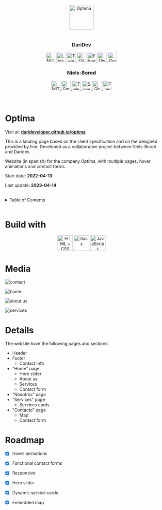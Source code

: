 <div align='center'>

<div align='center'><br><br><img src='https://github.com/darideveloper/optima/blob/master/logo_small.png?raw=true' alt='Optima' height='80px'/><br><br>

### DariDev
 
<a href='https://github.com/darideveloper/optima/blob/master/LICENSE' target='_blank'>
            <img src='https://img.shields.io/github/license/darideveloper/optima.svg?style=for-the-badge' alt='MIT License' height='30px'/>
        </a><a href='https://www.linkedin.com/in/francisco-dari-hernandez-6456b6181/' target='_blank'>
                <img src='https://img.shields.io/static/v1?style=for-the-badge&message=LinkedIn&color=0A66C2&logo=LinkedIn&logoColor=FFFFFF&label=' alt='Linkedin' height='30px'/>
            </a><a href='https://t.me/darideveloper' target='_blank'>
                <img src='https://img.shields.io/static/v1?style=for-the-badge&message=Telegram&color=26A5E4&logo=Telegram&logoColor=FFFFFF&label=' alt='Telegram' height='30px'/>
            </a><a href='https://github.com/darideveloper' target='_blank'>
                <img src='https://img.shields.io/static/v1?style=for-the-badge&message=GitHub&color=181717&logo=GitHub&logoColor=FFFFFF&label=' alt='Github' height='30px'/>
            </a><a href='https://www.fiverr.com/darideveloper?up_rollout=true' target='_blank'>
                <img src='https://img.shields.io/static/v1?style=for-the-badge&message=Fiverr&color=222222&logo=Fiverr&logoColor=1DBF73&label=' alt='Fiverr' height='30px'/>
            </a><a href='https://discord.com/users/992019836811083826' target='_blank'>
                <img src='https://img.shields.io/static/v1?style=for-the-badge&message=Discord&color=5865F2&logo=Discord&logoColor=FFFFFF&label=' alt='Discord' height='30px'/>
            </a><a href='mailto:darideveloper@gmail.com?subject=Hello Dari Developer' target='_blank'>
                <img src='https://img.shields.io/static/v1?style=for-the-badge&message=Gmail&color=EA4335&logo=Gmail&logoColor=FFFFFF&label=' alt='Gmail' height='30px'/>
            </a></div>

### Niels-Bored

<a href='https://github.com/darideveloper/optima/blob/master/LICENSE' target='_blank'>
            <img src='https://img.shields.io/github/license/darideveloper/optima.svg?style=for-the-badge' alt='MIT License' height='30px'/>
        </a><a href='mailto:abelsotovaldez@gmail.com' target='_blank'>
                <img src='https://img.shields.io/static/v1?style=for-the-badge&message=Gmail&color=EA4335&logo=Gmail&logoColor=FFFFFF&label=' alt='Gmail' height='30px'/>
            </a><a href='https://t.me/NielsBored' target='_blank'>
                <img src='https://img.shields.io/static/v1?style=for-the-badge&message=Telegram&color=26A5E4&logo=Telegram&logoColor=FFFFFF&label=' alt='Telegram' height='30px'/>
            </a><a href='https://www.superprof.mx/estudiante-ingenieria-sistemas-computacionales-clases-programacion-nivel-preparatoria-universitario.html' target='_blank'>
                <img src='https://img.shields.io/static/v1?style=for-the-badge&message=Superprof&color=ff6363&logo=Superprof&logoColor=ff6363&label=&fontColor=ff6363' alt='Superprof' height='30px'/>
            </a><a href='https://github.com/Niels-Bored' target='_blank'>
                <img src='https://img.shields.io/static/v1?style=for-the-badge&message=GitHub&color=181717&logo=GitHub&logoColor=FFFFFF&label=' alt='Github' height='30px'/>
            </a><a href='https://es.fiverr.com/abelsotovaldez?up_rollout=tr' target='_blank'>
                <img src='https://img.shields.io/static/v1?style=for-the-badge&message=Fiverr&color=222222&logo=Fiverr&logoColor=1DBF73&label=' alt='Fiverr' height='30px'/>
            </a></div><br><br>

# Optima

Visit at: **[darideveloper.github.io/optima](https://darideveloper.github.io/optima/)**

This is a landing page based on the client specification and on the designed provided by him. Developed as a collaborative project between Niels-Bored and Daridev.

Website (in spanish) for the company Optima, with multiple pages, hover animations and contact forms.

Start date: **2022-04-13**

Last update: **2023-04-14**

</div><br><details>
            <summary>Table of Contents</summary>
            <ol>
<li><a href='#buildwith'>Build With</a></li>
<li><a href='#media'>Media</a></li>
<li><a href='#details'>Details</a></li>
<li><a href='#roadmap'>Roadmap</a></li></ol>
        </details><br>

# Build with

<div align='center'><a href='https://developer.mozilla.org/en-US/docs/Web/HTML' target='_blank'> <img src='https://i.imgur.com/OitgDfl.jpeg' alt='HTML + CSS' title='HTML + CSS' height='50px'/> </a><a href='https://sass-lang.com/' target='_blank'> <img src='https://cdn.svgporn.com/logos/sass.svg' alt='Sass' title='Sass' height='50px'/> </a><a href='https://www.w3schools.com/js/js_es6.asp' target='_blank'> <img src='https://cdn.svgporn.com/logos/javascript.svg' alt='JavaScript' title='JavaScript' height='50px'/> </a></div>

# Media

![contact](https://github.com/darideveloper/optima/blob/master/screenshots/contacto.png?raw=true)

![home](https://github.com/darideveloper/optima/blob/master/screenshots/home.png?raw=true)

![about us](https://github.com/darideveloper/optima/blob/master/screenshots/nosotros.png?raw=true)

![services](https://github.com/darideveloper/optima/blob/master/screenshots/servicios.png?raw=true)

# Details

The website have the following pages and sections: 

* Header
* Footer
	* Contact info
* "Home" page
	* Hero slider
	* About us
	* Services
	* Contact form
* "Nosotros" page
* "Services" page
	* Services cards
* "Contacto" page
	* Map
	* Contact form

# Roadmap

* [X] Hover animations
* [X] Functional contact forms
* [X] Responsive
* [X] Hero slider
* [X] Dynamic service cards
* [X] Embedded map


